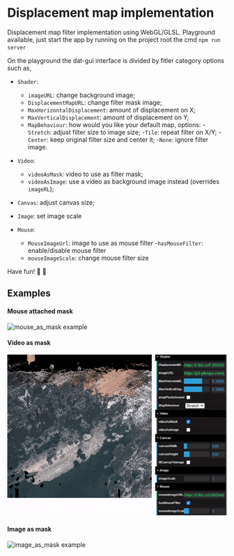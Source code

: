 # Displacement map implementation

Displacement map filter implementation using WebGL/GLSL. 
Playground available, just start the app by running on the project root the cmd
`npm run server` 

On the playground the dat-gui interface is divided by fitler category options such as,

- `Shader`:
  - `imageURL`: change background image;
  - `DisplacementMapURL`: change filter mask image;
  - `MaxHorizontalDisplacement`: amount of displacement on X;
  - `MaxVerticalDisplacement`: amount of displacement on Y;
  - `MapBehaviour`: how would you like your default map, options:
    -`Stretch`: adjust filter size to image size;
    -`Tile`: repeat filter on X/Y;
    -`Center`: keep original filter size and center it;
    -`None`: ignore filter image.

- `Video`:
  - `videoAsMask`: video to use as filter mask;
  - `videoAsImage`: use a vídeo as background image instead (overrides `imageRL`);
 
- `Canvas`: adjust canvas size;
- `Image`: set image scale

- `Mouse`:
  - `MouseImageUrl`: image to use as mouse filter
  -`hasMouseFilter`: enable/disable mouse filter
  - `mouseImageScale`: change mouse filter size

Have fun! :art: :mag_right:

## Examples

#### Mouse attached mask
![mouse_as_mask example](images/mouse_as_mask_UI.gif)

#### Video as mask
![video_as_mask example](images/video_as_mask_UI.gif)

#### Image as mask
![image_as_mask example](images/image_as_mask_UI.gif)






